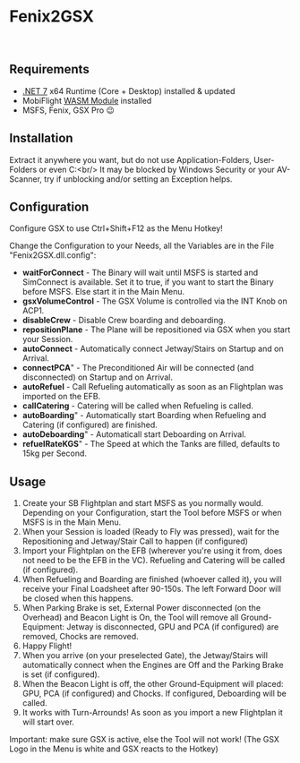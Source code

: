 # Fenix2GSX
<br/>

## Requirements
- [.NET 7](https://dotnet.microsoft.com/en-us/download/dotnet/7.0) x64 Runtime (Core + Desktop) installed & updated
- MobiFlight [WASM Module](https://github.com/MobiFlight/MobiFlight-WASM-Module/releases) installed
- MSFS, Fenix, GSX Pro :wink:

## Installation
Extract it anywhere you want, but do not use Application-Folders, User-Folders or even C:\<br/>
It may be blocked by Windows Security or your AV-Scanner, try if unblocking and/or setting an Exception helps.

## Configuration
Configure GSX to use Ctrl+Shift+F12 as the Menu Hotkey!<br/>

Change the Configuration to your Needs, all the Variables are in the File "Fenix2GSX.dll.config":
* **waitForConnect**		- The Binary will wait until MSFS is started and SimConnect is available. Set it to true, if you want to start the Binary before MSFS. Else start it in the Main Menu.
* **gsxVolumeControl**			- The GSX Volume is controlled via the INT Knob on ACP1.
* **disableCrew**		- Disable Crew boarding and deboarding.
* **repositionPlane**			- The Plane will be repositioned via GSX when you start your Session.
* **autoConnect**		- Automatically connect Jetway/Stairs on Startup and on Arrival.
* **connectPCA**" 		-  The Preconditioned Air will be connected (and disconnected) on Startup and on Arrival.
* **autoRefuel**		- Call Refueling automatically as soon as an Flightplan was imported on the EFB.
* **callCatering**	- Catering will be called when Refueling is called.
* **autoBoarding**" 		-  Automatically start Boarding when Refueling and Catering (if configured) are finished.
* **autoDeboarding**" 			-  Automaticall start Deboarding on Arrival.
* **refuelRateKGS**" 			-  The Speed at which the Tanks are filled, defaults to 15kg per Second.

## Usage
1) Create your SB Flightplan and start MSFS as you normally would. Depending on your Configuration, start the Tool before MSFS or when MSFS is in the Main Menu.
2) When your Session is loaded (Ready to Fly was pressed), wait for the Repositioning and Jetway/Stair Call to happen (if configured)
3) Import your Flightplan on the EFB (wherever you're using it from, does not need to be the EFB in the VC). Refueling and Catering will be called (if configured).
4) When Refueling and Boarding are finished (whoever called it), you will receive your Final Loadsheet after 90-150s. The left Forward Door will be closed when this happens.
5) When Parking Brake is set, External Power disconnected (on the Overhead) and Beacon Light is On, the Tool will remove all Ground-Equipment: Jetway is disconnected, GPU and PCA (if configured) are removed, Chocks are removed.
6) Happy Flight!
7) When you arrive (on your preselected Gate), the Jetway/Stairs will automatically connect when the Engines are Off and the Parking Brake is set (if configured).
8) When the Beacon Light is off, the other Ground-Equipment will placed: GPU, PCA (if configured) and Chocks. If configured, Deboarding will be called.
9) It works with Turn-Arrounds! As soon as you import a new Flightplan it will start over.

Important: make sure GSX is active, else the Tool will not work! (The GSX Logo in the Menu is white and GSX reacts to the Hotkey)
